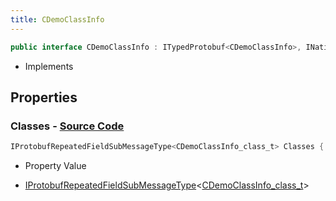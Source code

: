 ```yaml
---
title: CDemoClassInfo
---
```


```csharp
public interface CDemoClassInfo : ITypedProtobuf<CDemoClassInfo>, INativeHandle
```

- Implements

## Properties

### **Classes** - [Source Code](https://github.com/swiftly-solution/swiftlys2/blob/main/managed/src/SwiftlyS2.Generated/Protobufs/Interfaces/CDemoClassInfo.cs#L13)

```csharp
IProtobufRepeatedFieldSubMessageType<CDemoClassInfo_class_t> Classes { get; }
```

- Property Value

- [IProtobufRepeatedFieldSubMessageType](/docs/api/shared/netmessages/iprotobufrepeatedfieldsubmessagetype-1)<[CDemoClassInfo_class_t](/docs/api/shared/protobufdefinitions/cdemoclassinfo_class_t)>

